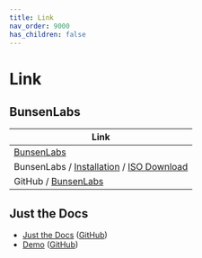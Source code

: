 ```yaml
---
title: Link
nav_order: 9000
has_children: false
---
```



# Link


## BunsenLabs

| Link |
| ---- |
| [BunsenLabs](https://www.bunsenlabs.org/) |
| BunsenLabs / [Installation](https://www.bunsenlabs.org/installation.html) / [ISO Download](https://ddl.bunsenlabs.org/ddl/) |
| GitHub / [BunsenLabs](https://github.com/BunsenLabs) |




## Just the Docs

* [Just the Docs](https://pmarsceill.github.io/just-the-docs/) ([GitHub](https://github.com/pmarsceill/just-the-docs))
* [Demo](https://pmarsceill.github.io/jtd-remote/) ([GitHub](https://github.com/pmarsceill/jtd-remote))
